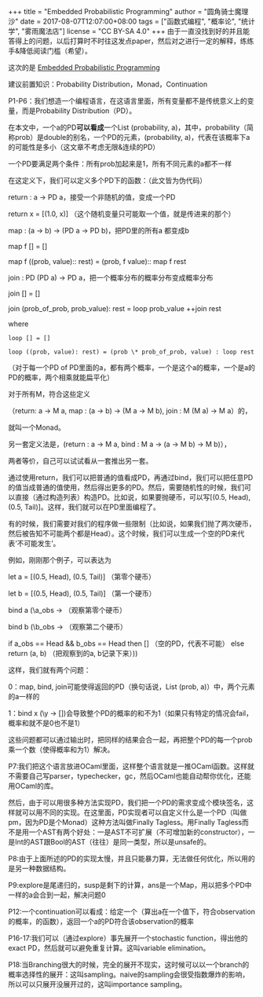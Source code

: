 +++
title = "Embedded Probabilistic Programming"
author = "圆角骑士魔理沙"
date = 2017-08-07T12:07:00+08:00
tags = ["函数式编程", "概率论", "统计学", "雾雨魔法店"]
license = "CC BY-SA 4.0"
+++
由于一直没找到好的并且能答得上的问题，以后打算时不时往这发点paper，然后对之进行一定的解释，练练手&降低阅读门槛（希望）。

这次的是 [Embedded Probabilistic Programming](http://okmij.org/ftp/kakuritu/dsl-paper.pdf)

建议前置知识：Probability Distribution，Monad，Continuation

P1-P6：我们想造一个编程语言，在这语言里面，所有变量都不是传统意义上的变量，而是Probability Distribution（PD）。

在本文中，一个a的PD**可以看成**一个List (probability, a)，其中，probability（简称prob）是double的别名，一个PD的元素，(probability, a)，代表在该概率下a的可能性是多小（这文章不考虑无限&连续的PD）

一个PD要满足两个条件：所有prob加起来是1，所有不同元素的a都不一样

  


在这定义下，我们可以定义多个PD下的函数：（此文皆为伪代码）

return : a -> PD a，接受一个非随机的值，变成一个PD

return x = [(1.0, x)] （这个随机变量只可能取一个值，就是传进来的那个）

map : (a -> b) -> (PD a -> PD b)，把PD里的所有a 都变成b

map f [] = []

map f ((prob, value):: rest) = (prob, f value):: map f rest

join : PD (PD a) -> PD a，把一个概率分布的概率分布变成概率分布

join [] = []

join (prob_of_prob, prob_value): rest = loop prob_value ++join rest

 where

    loop [] = []

    loop ((prob, value): rest) = (prob \* prob_of_prob, value) : loop rest

（对于每一个PD of PD里面的a，都有两个概率，一个是这个a的概率，一个是a的PD的概率，两个相乘就能扁平化）

  


对于所有M，符合这些定义

（return: a -> M a, map : (a -> b) -> (M a -> M b), join : M (M a) -> M a）的，

就叫一个Monad。

另一套定义法是，(return : a -> M a, bind : M a -> (a -> M b) -> M b)），

两者等价，自己可以试试看从一套推出另一套。

  


通过使用return，我们可以把普通的值看成PD，再通过bind，我们可以把任意PD的值当成普通的值使用，然后得出更多的PD。然后，需要随机性的时候，我们可以直接（通过构造列表）构造PD。比如说，如果要抛硬币，可以写[(0.5, Head), (0.5, Tail)]。这样，我们就可以在PD里面编程了。

  


有的时候，我们需要对我们的程序做一些限制（比如说，如果我们抛了两次硬币，然后被告知不可能两个都是Head）。这个时候，我们可以生成一个空的PD来代表‘不可能发生’。

例如，刚刚那个例子，可以表达为

let a = [(0.5, Head), (0.5, Tail)] （第零个硬币）

let b = [(0.5, Head), (0.5, Tail)] （第一个硬币）

bind a (\a_obs -> （观察第零个硬币）

bind b (\b_obs -> （观察第二个硬币）

  if a_obs == Head && b_obs == Head then [] （空的PD，代表不可能） else return (a, b) （把观察到的a, b记录下来）))

  


这样，我们就有两个问题：

0：map, bind, join可能使得返回的PD（换句话说，List (prob, a)）中，两个元素的a一样的

1：bind x (\y -> [])会导致整个PD的概率的和不为1（如果只有特定的情况会fail，概率和就不是0也不是1）

这些问题都可以通过输出时，把同样的结果会合一起，再把整个PD的每一个prob乘一个数（使得概率和为1）解决。

  


P7:我们把这个语言放进OCaml里面，这样整个语言就是一推OCaml函数。这样就不需要自己写parser，typechecker，gc，然后OCaml也能自动帮你优化，还能用OCaml的库。

  


然后，由于可以用很多种方法实现PD，我们把一个PD的需求变成个模块签名，这样就可以用不同的实现。在这里面，PD实现者可以自定义什么是一个PD（叫做pm，因为PD是个Monad）这种方法叫做Finally Tagless。用Finally Tagless而不是用一个AST有两个好处：一是AST不可扩展（不可增加新的constructor），一是Int的AST跟Bool的AST（往往）是同一类型，所以是unsafe的。

  


P8:由于上面所述的PD的实现太慢，并且只能暴力算，无法做任何优化，所以用的是另一种数据结构。

  


P9:explore是尾递归的，susp是剩下的计算，ans是一个Map，用以把多个PD中一样的a会合到一起，解决问题0

  


P12:一个continuation可以看成：给定一个（算出a在一个值下，符合observation的概率，的函数），返回一个a的PD符合该observation的概率

  


P16-17:我们可以（通过explore）事先展开一个stochastic function，得出他的exact PD，然后就可以避免重复计算。这叫variable elimination。

  


P18:当Branching很大的时候，完全的展开不现实，这时候可以以一个branch的概率选择性的展开：这叫sampling。naive的sampling会很受指数爆炸的影响，所以可以只展开没展开过的，这叫importance sampling。
